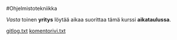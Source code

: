 #Ohjelmistotekniikka

*Vasta* toinen **yritys** löytää aikaa suorittaa tämä kurssi **aikataulussa**.

[gitlog.txt](https://github.com/osink/ot-harjoitustyo/blob/master/laskarit/viikko1/gitlog.txt)
[komentorivi.txt](https://github.com/osink/ot-harjoitustyo/blob/master/laskarit/viikko1/komentorivi.txt)
